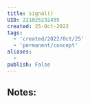 ```yaml
---
title: signal()
UID: 221025232455
created: 25-Oct-2022
tags:
  - 'created/2022/Oct/25'
  - 'permanent/concept'
aliases:
  - 
publish: False
---
```

## Notes:
